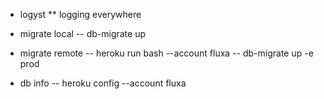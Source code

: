 * logyst
** logging everywhere

- migrate local
-- db-migrate up

- migrate remote
-- heroku run bash --account fluxa
-- db-migrate up -e prod

- db info
-- heroku config --account fluxa
